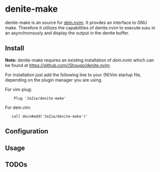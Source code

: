 # denite-make #

denite-make is an source for [dein.nvim](https://github.com//Shougo/denite.nvim).
It provdes an interface to GNU make. Therefore it utilizes the capabilities
of denite.nvim to execute `make` in an asynchronously and display the output
in the denite buffer.

## Install ##

**Note:** denite-make requires an existing installation of *dein.nvim* which can
be found at https://github.com//Shougo/denite.nvim.

For installation just add the following line to your (N)Vim startup file,
depending on the plugin manager you are using.

For vim-plug:
```
    Plug 'JoZie/denite-make'
```

For dein.vim:
```
   call dein#add('JoZie/denite-make')'
```

## Configuration ##


## Usage ##


## TODOs ##
